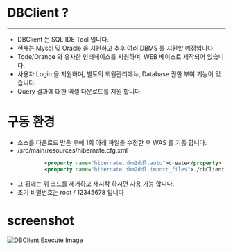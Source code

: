 # DBClient ? 
----
* DBClient 는 SQL IDE Tool 입니다.
* 현재는 Mysql 및 Oracle 을 지원하고 추후 여러 DBMS 를 지원할 예정입니다. 
* Tode/Orange 와 유사한 인터페이스를 지원하며, WEB 베이스로 제작되어 있습니다.
* 사용자 Login 을 지원하며, 별도의 회원관리메뉴, Database 권한 부여 기능이 있습니다.
* Query 결과에 대한 엑셀 다운로드를 지원 합니다.

# 구동 환경 
* 소스를 다운로드 받은 후에 1회 아래 파일을 수정한 후 WAS 를 기동 합니다.
* /src/main/resources/hibernate.cfg.xml
```xml
			<property name="hibernate.hbm2ddl.auto">create</property>
			<property name="hibernate.hbm2ddl.import_files">./dbClient.sql</property>
```
* 그 뒤에는 위 코드를 제거하고 재시작 하시면 사용 가능 합니다. 
* 초기 비밀번호는 root / 12345678 입니다 

# screenshot
![DBClient Execute Image](https://raw.githubusercontent.com/MS-Song/dbclient/master/dbclient_example_image.png "dbClient Screenshot")